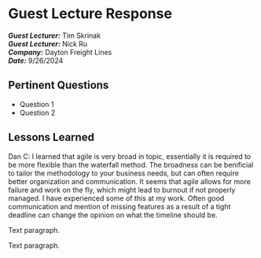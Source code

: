 # Guest Lecture Response
***Guest Lecturer:*** Tim Skrinak<br>
***Guest Lecturer:*** Nick Ru<br>
***Company:*** Dayton Freight Lines<br>
***Date:*** 9/26/2024<br>

## Pertinent Questions
* Question 1 
* Question 2

## Lessons Learned

Dan C: I learned that agile is very broad in topic, essentially it is required to be more flexible than the waterfall method. The broadness can be benificial to tailor the methodology to your business needs, but can often require better organization and communication. It seems that agile allows for more failure and work on the fly, which might lead to burnout if not properly managed. I have experienced some of this at my work. Often good communication and mention of missing features as a result of a tight deadline can change the opinion on what the timeline should be.  

Text paragraph.

Text paragraph.
